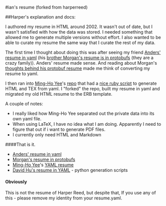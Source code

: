 #ian's resume (forked from harperreed)

##Harper's explanation and docs:

I authored my resume in HTML around 2002. It wasn't out of date, but I wasn't satisfied with how the data was stored. I needed something that allowed me to generate multiple versions without effort. I also wanted to be able to curate my resume the same way that I curate the rest of my data. 

The first time I thought about doing this was after seeing my friend [Anders' resume in yaml](http://anders.conbere.org/resume/resume.yaml) (his [brother Morgan's resume is in protobufs](https://raw.github.com/mconbere/Resume/master/mconbere/mconbere.ptxt) (they are a crazy family)). Anders' resume made sense. And reading about Morgan's [thoughts behind his protobuf resume](https://github.com/mconbere/Resume/) made me think of converting my resume to yaml. 

I then ran into [Ming-Ho Yee](http://mhyee.com/)'s [repo](https://github.com/mhyee/resume) that had a [nice ruby script](https://github.com/mhyee/resume/blob/master/generate.rb) to generate HTML and TEX from yaml.  I "forked" the repo, built my resume in yaml and migrated my old HTML resume to the ERB template.  

A couple of notes:

 * I really liked how Ming-Ho Yee separated out the private data into its own yaml file. 
 * When using LaTeX, I have no idea what I am doing. Apparently I need to figure that out if i want to generate PDF files.
 * I currently only need HTML and Markdown

####That is it. 

* [Anders' resume in yaml](http://anders.conbere.org/resume/resume.yaml)
* [Morgan's resume in protobufs](https://github.com/mconbere/Resume/)
* [Ming-Ho Yee](http://mhyee.com/)'s [YAML resume](https://github.com/mhyee/resume)
* [David Hu's resume in YAML](https://github.com/divad12/resume) - python generation scripts

#### Obviously
This is not the resume of Harper Reed, but despite that, If you use any of this - please remove my identity from your resume.yaml.

